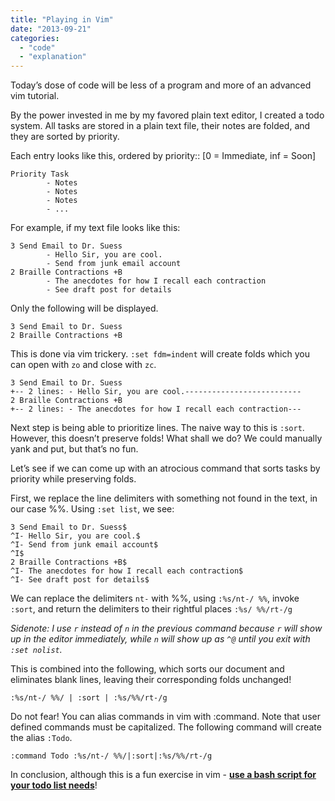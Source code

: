 ```yaml
---
title: "Playing in Vim"
date: "2013-09-21"
categories: 
  - "code"
  - "explanation"
---
```


Today’s dose of code will be less of a program and more of an advanced vim tutorial.

By the power invested in me by my favored plain text editor, I created a todo system. All tasks are stored in a plain text file, their notes are folded, and they are sorted by priority.

Each entry looks like this, ordered by priority:: [0 = Immediate, inf = Soon]

```
Priority Task
        - Notes
        - Notes
        - Notes
        - ...
```

For example, if my text file looks like this:

```
3 Send Email to Dr. Suess
        - Hello Sir, you are cool.
        - Send from junk email account
2 Braille Contractions +B
        - The anecdotes for how I recall each contraction
        - See draft post for details
```

Only the following will be displayed.

```
3 Send Email to Dr. Suess
2 Braille Contractions +B
```

This is done via vim trickery. `:set fdm=indent` will create folds which you can open with `zo` and close with `zc`.

```
3 Send Email to Dr. Suess
+-- 2 lines: - Hello Sir, you are cool.--------------------------
2 Braille Contractions +B
+-- 2 lines: - The anecdotes for how I recall each contraction---
```

Next step is being able to prioritize lines. The naive way to this is `:sort`. However, this doesn’t preserve folds! What shall we do? We could manually yank and put, but that’s no fun.

Let’s see if we can come up with an atrocious command that sorts tasks by priority while preserving folds.

First, we replace the line delimiters with something not found in the text, in our case %%. Using `:set list`, we see:

```
3 Send Email to Dr. Suess$
^I- Hello Sir, you are cool.$
^I- Send from junk email account$
^I$
2 Braille Contractions +B$
^I- The anecdotes for how I recall each contraction$
^I- See draft post for details$
```

We can replace the delimiters `nt-` with %%, using `:%s/nt-/ %%`, invoke `:sort`, and return the delimiters to their rightful places `:%s/ %%/rt-/g`

_Sidenote: I use `r` instead of `n` in the previous command because `r` will show up in the editor immediately, while `n` will show up as `^@` until you exit with `:set nolist`._

This is combined into the following, which sorts our document and eliminates blank lines, leaving their corresponding folds unchanged!

```
:%s/nt-/ %%/ | :sort | :%s/%%/rt-/g
```

Do not fear! You can alias commands in vim with :command. Note that user defined commands must be capitalized. The following command will create the alias `:Todo`.

```
:command Todo :%s/nt-/ %%/|:sort|:%s/%%/rt-/g
```

In conclusion, although this is a fun exercise in vim - **[use a bash script for your todo list needs](/todo-system/)**!
